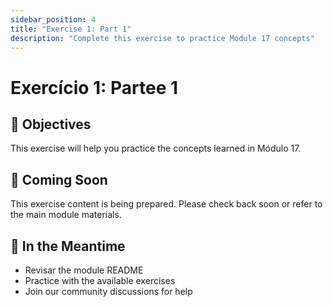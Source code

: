 ```yaml
---
sidebar_position: 4
title: "Exercise 1: Part 1"
description: "Complete this exercise to practice Module 17 concepts"
---
```


# Exercício 1: Partee 1

## 🎯 Objectives

This exercise will help you practice the concepts learned in Módulo 17.

## 📝 Coming Soon

This exercise content is being prepared. Please check back soon or refer to the main module materials.

## 🚀 In the Meantime

- Revisar the module README
- Practice with the available exercises
- Join our community discussions for help
